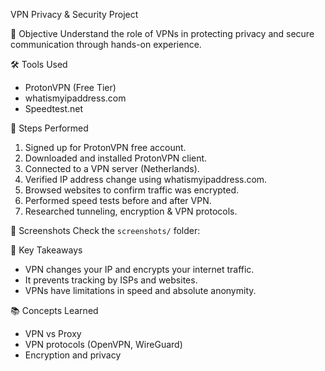 VPN Privacy & Security Project

 🔐 Objective
Understand the role of VPNs in protecting privacy and secure communication through hands-on experience.

 🛠 Tools Used
- ProtonVPN (Free Tier)
- whatismyipaddress.com
- Speedtest.net

 🚀 Steps Performed
1. Signed up for ProtonVPN free account.
2. Downloaded and installed ProtonVPN client.
3. Connected to a VPN server (Netherlands).
4. Verified IP address change using whatismyipaddress.com.
5. Browsed websites to confirm traffic was encrypted.
6. Performed speed tests before and after VPN.
7. Researched tunneling, encryption & VPN protocols.

 📸 Screenshots
Check the `screenshots/` folder:

 🧠 Key Takeaways
- VPN changes your IP and encrypts your internet traffic.
- It prevents tracking by ISPs and websites.
- VPNs have limitations in speed and absolute anonymity.


 📚 Concepts Learned
- VPN vs Proxy
- VPN protocols (OpenVPN, WireGuard)
- Encryption and privacy
